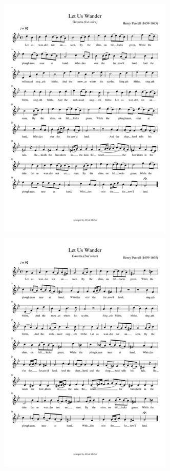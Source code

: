 ![Henry Purcell Let Us Wander - voice 1](https://github.com/iacchus/sheet-music-stuff/blob/master/PURCELL%2C%20Henry/let_us_wander/png/Henry_Purcell_Let_Us_Wander_voice1.png)

![Henry Purcell Let Us Wander - voice 2](https://github.com/iacchus/sheet-music-stuff/blob/master/PURCELL%2C%20Henry/let_us_wander/png/Henry_Purcell_Let_Us_Wander_voice2.png)
